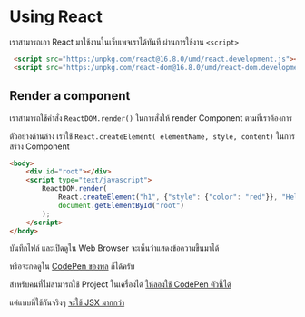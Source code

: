 
# Using React 

เราสามารถเอา React มาใช้งานในเว็บเพจเราได้ทันที ผ่านการใช้งาน `<script>`

```html
 <script src="https:/unpkg.com/react@16.8.0/umd/react.development.js"></script>
 <script src="https:/unpkg.com/react-dom@16.8.0/umd/react-dom.development.js"></script>
```

## Render a component 

เราสามารถใช้คำสั่ง `ReactDOM.render()` ในการสั่งให้ render Component ตามที่เราต้องการ

ตัวอย่างด้านล่าง เราใช้ `React.createElement( elementName, style, content)` ในการสร้าง Component

```html
<body>
    <div id="root"></div>
    <script type="text/javascript">
        ReactDOM.render(
            React.createElement("h1", {"style": {"color": "red"}}, "Hello World"),
            document.getElementById("root")
        );
    </script>
</body>
```

บันทึกไฟล์ และเปิดดูใน Web Browser จะเห็นว่าแสดงข้อความขึ้นมาได้ 

หรือจะกดดูใน [CodePen ของพล](https://codepen.io/teerasej/pen/ZEmgoEx) ก็ได้ครับ

สำหรับคนที่ไม่สามารถใช้ Project ในเครื่องได้ [ให้ลองใช้ CodePen ตัวนี้ได้](https://codepen.io/teerasej/pen/qBQeLRG)

แต่แบบที่ใช้กันจริงๆ [จะใช้ JSX มากกว่า](/jsx.md)
